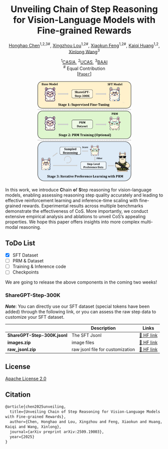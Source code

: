 <div align="center">

<h1>Unveiling Chain of Step Reasoning for Vision-Language Models with Fine-grained Rewards</h1>

[Honghao Chen](https://scholar.google.com.hk/citations?user=j_yFqlsAAAAJ&hl=zh-CN)<sup>1,2,3#</sup>, [Xingzhou Lou](https://scholar.google.com.hk/citations?hl=zh-CN&user=vqrGnsQAAAAJ)<sup>1,2#</sup>, [Xiaokun Feng](https://scholar.google.com.hk/citations?hl=zh-CN&user=NqXtIPIAAAAJ)<sup>1,2#</sup>, [Kaiqi Huang](https://scholar.google.com.hk/citations?hl=zh-CN&user=caQ-OmYAAAAJ)<sup>1,2</sup>, [Xinlong Wang](https://scholar.google.com/citations?hl=zh-CN&user=DPz0DjYAAAAJ&view_op=list_works&sortby=pubdate/)<sup>3</sup>

<sup>1</sup>[CASIA](http://english.ia.cas.cn/), <sup>2</sup>[UCAS](https://english.ucas.ac.cn/), <sup>3</sup>[BAAI](https://www.baai.ac.cn/english.html)<br><sup>#</sup> Equal Contribution <br>
[[`Paper`](https://arxiv.org/pdf/2509.19003v1)] 
<p align="center">
  <img src="assets/framework.png" width="299">
</p>

</div>

In this work, we introduce **C**hain **o**f **S**tep reasoning for vision-language models, enabling assessing reasoning step quality accurately and leading to effective reinforcement learning and inference-time scaling with fine-grained rewards. Experimental results across multiple benchmarks demonstrate the effectiveness of CoS. More importantly, we conduct extensive empirical analysis and ablations to unveil CoS’s appealing properties. We hope this paper offers insights into more complex multi-modal reasoning.



## ToDo List 

- [x] SFT Dataset
- [ ] PRM & Dataset
- [ ] Training & Inference code
- [ ] Checkpoints

We are going to release the above components in the coming two weeks!

### ShareGPT-Step-300K

***Note***: You can directly use our SFT dataset (special tokens have been added) through the following link, or you can assess the raw step data to customize your SFT dataset.

|                              | Description                      | Links                                                        |
| ---------------------------- | -------------------------------- | ------------------------------------------------------------ |
| **ShareGPT-Step-300K.jsonl** | The SFT Jsonl                    | [🤗 HF link](https://huggingface.co/datasets/Lauch1ng/CoS-Dataset/resolve/main/ShareGPT-Step-300K.jsonl?download=true) |
| **images.zip**               | image files                      | [🤗 HF link](https://huggingface.co/datasets/Lauch1ng/CoS-Dataset) |
| **raw_jsonl.zip**            | raw jsonl file for customization | [🤗 HF link](https://huggingface.co/datasets/Lauch1ng/CoS-Dataset/resolve/main/raw_jsonl.zip?download=true) |

## License

[Apache License 2.0](LICENSE)

## Citation

```
@article{chen2025unveiling,
  title={Unveiling Chain of Step Reasoning for Vision-Language Models with Fine-grained Rewards},
  author={Chen, Honghao and Lou, Xingzhou and Feng, Xiaokun and Huang, Kaiqi and Wang, Xinlong},
  journal={arXiv preprint arXiv:2509.19003},
  year={2025}
}
```



